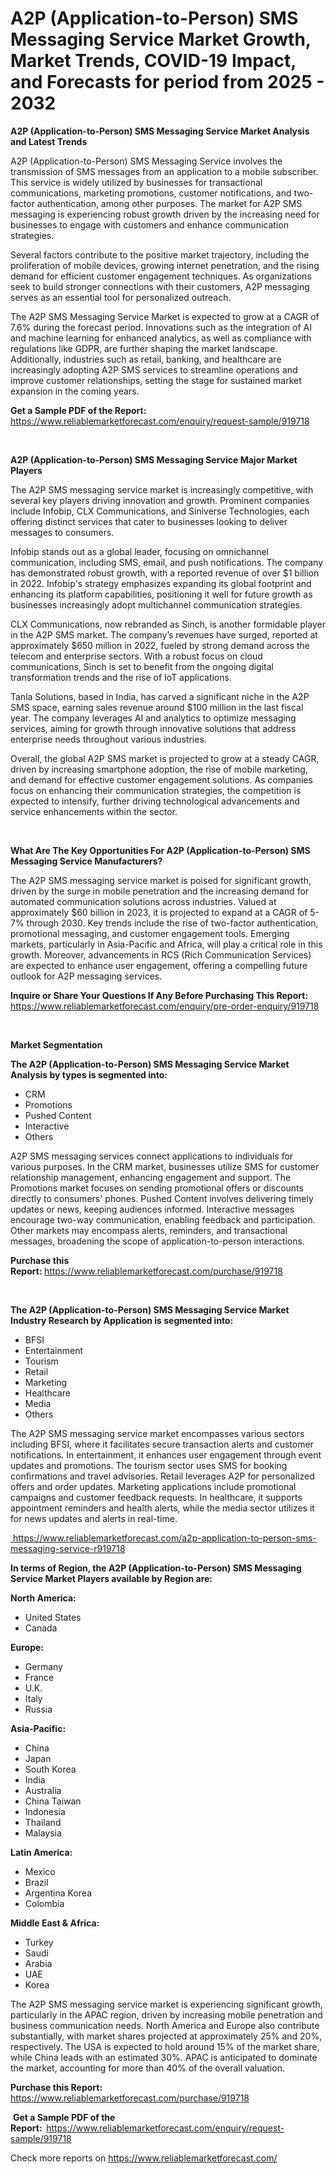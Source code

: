<p><h1>A2P (Application-to-Person) SMS Messaging Service Market Growth, Market Trends, COVID-19 Impact, and Forecasts for period from 2025 - 2032</h1></p><p><strong>A2P (Application-to-Person) SMS Messaging Service Market Analysis and Latest Trends</strong></p>
<p><p>A2P (Application-to-Person) SMS Messaging Service involves the transmission of SMS messages from an application to a mobile subscriber. This service is widely utilized by businesses for transactional communications, marketing promotions, customer notifications, and two-factor authentication, among other purposes. The market for A2P SMS messaging is experiencing robust growth driven by the increasing need for businesses to engage with customers and enhance communication strategies.</p><p>Several factors contribute to the positive market trajectory, including the proliferation of mobile devices, growing internet penetration, and the rising demand for efficient customer engagement techniques. As organizations seek to build stronger connections with their customers, A2P messaging serves as an essential tool for personalized outreach.</p><p>The A2P SMS Messaging Service Market is expected to grow at a CAGR of 7.6% during the forecast period. Innovations such as the integration of AI and machine learning for enhanced analytics, as well as compliance with regulations like GDPR, are further shaping the market landscape. Additionally, industries such as retail, banking, and healthcare are increasingly adopting A2P SMS services to streamline operations and improve customer relationships, setting the stage for sustained market expansion in the coming years.</p></p>
<p><strong>Get a Sample PDF of the Report:&nbsp;</strong> <a href="https://www.reliablemarketforecast.com/enquiry/request-sample/919718?utm_campaign=2300&utm_medium=2&utm_source=Github&utm_content=ia&utm_term=08042025&utm_id=a2p-application-to-person-sms-messaging-service">https://www.reliablemarketforecast.com/enquiry/request-sample/919718</a></p>
<p>&nbsp;</p>
<p><strong>A2P (Application-to-Person) SMS Messaging Service Major Market Players</strong></p>
<p><p>The A2P SMS messaging service market is increasingly competitive, with several key players driving innovation and growth. Prominent companies include Infobip, CLX Communications, and Siniverse Technologies, each offering distinct services that cater to businesses looking to deliver messages to consumers.</p><p>Infobip stands out as a global leader, focusing on omnichannel communication, including SMS, email, and push notifications. The company has demonstrated robust growth, with a reported revenue of over $1 billion in 2022. Infobip's strategy emphasizes expanding its global footprint and enhancing its platform capabilities, positioning it well for future growth as businesses increasingly adopt multichannel communication strategies.</p><p>CLX Communications, now rebranded as Sinch, is another formidable player in the A2P SMS market. The company’s revenues have surged, reported at approximately $650 million in 2022, fueled by strong demand across the telecom and enterprise sectors. With a robust focus on cloud communications, Sinch is set to benefit from the ongoing digital transformation trends and the rise of IoT applications.</p><p>Tanla Solutions, based in India, has carved a significant niche in the A2P SMS space, earning sales revenue around $100 million in the last fiscal year. The company leverages AI and analytics to optimize messaging services, aiming for growth through innovative solutions that address enterprise needs throughout various industries.</p><p>Overall, the global A2P SMS market is projected to grow at a steady CAGR, driven by increasing smartphone adoption, the rise of mobile marketing, and demand for effective customer engagement solutions. As companies focus on enhancing their communication strategies, the competition is expected to intensify, further driving technological advancements and service enhancements within the sector.</p></p>
<p>&nbsp;</p>
<p><strong>What Are The Key Opportunities For A2P (Application-to-Person) SMS Messaging Service Manufacturers?</strong></p>
<p><p>The A2P SMS messaging service market is poised for significant growth, driven by the surge in mobile penetration and the increasing demand for automated communication solutions across industries. Valued at approximately $60 billion in 2023, it is projected to expand at a CAGR of 5-7% through 2030. Key trends include the rise of two-factor authentication, promotional messaging, and customer engagement tools. Emerging markets, particularly in Asia-Pacific and Africa, will play a critical role in this growth. Moreover, advancements in RCS (Rich Communication Services) are expected to enhance user engagement, offering a compelling future outlook for A2P messaging services.</p></p>
<p><strong>Inquire or Share Your Questions If Any Before Purchasing This Report:</strong> <a href="https://www.reliablemarketforecast.com/enquiry/pre-order-enquiry/919718?utm_campaign=2300&utm_medium=2&utm_source=Github&utm_content=ia&utm_term=08042025&utm_id=a2p-application-to-person-sms-messaging-service">https://www.reliablemarketforecast.com/enquiry/pre-order-enquiry/919718</a></p>
<p>&nbsp;</p>
<p><strong>Market Segmentation</strong></p>
<p><strong>The A2P (Application-to-Person) SMS Messaging Service Market Analysis by types is segmented into:</strong></p>
<p><ul><li>CRM</li><li>Promotions</li><li>Pushed Content</li><li>Interactive</li><li>Others</li></ul></p>
<p><p>A2P SMS messaging services connect applications to individuals for various purposes. In the CRM market, businesses utilize SMS for customer relationship management, enhancing engagement and support. The Promotions market focuses on sending promotional offers or discounts directly to consumers' phones. Pushed Content involves delivering timely updates or news, keeping audiences informed. Interactive messages encourage two-way communication, enabling feedback and participation. Other markets may encompass alerts, reminders, and transactional messages, broadening the scope of application-to-person interactions.</p></p>
<p><strong>Purchase this Report:&nbsp;</strong><a href="https://www.reliablemarketforecast.com/purchase/919718?utm_campaign=2300&utm_medium=2&utm_source=Github&utm_content=ia&utm_term=08042025&utm_id=a2p-application-to-person-sms-messaging-service">https://www.reliablemarketforecast.com/purchase/919718</a></p>
<p>&nbsp;</p>
<p><strong>The A2P (Application-to-Person) SMS Messaging Service Market Industry Research by Application is segmented into:</strong></p>
<p><ul><li>BFSI</li><li>Entertainment</li><li>Tourism</li><li>Retail</li><li>Marketing</li><li>Healthcare</li><li>Media</li><li>Others</li></ul></p>
<p><p>The A2P SMS messaging service market encompasses various sectors including BFSI, where it facilitates secure transaction alerts and customer notifications. In entertainment, it enhances user engagement through event updates and promotions. The tourism sector uses SMS for booking confirmations and travel advisories. Retail leverages A2P for personalized offers and order updates. Marketing applications include promotional campaigns and customer feedback requests. In healthcare, it supports appointment reminders and health alerts, while the media sector utilizes it for news updates and alerts in real-time.</p></p>
<p><a href="https://www.reliablemarketforecast.com/a2p-application-to-person-sms-messaging-service-r919718?utm_campaign=2300&utm_medium=2&utm_source=Github&utm_content=ia&utm_term=08042025&utm_id=a2p-application-to-person-sms-messaging-service">&nbsp;https://www.reliablemarketforecast.com/a2p-application-to-person-sms-messaging-service-r919718</a></p>
<p><strong>In terms of Region, the A2P (Application-to-Person) SMS Messaging Service Market Players available by Region are:</strong></p>
<p>
    <p> <strong> North America: </strong>
        <ul>
            <li>United States</li>
            <li>Canada</li>
        </ul>
        </p> 
    <p> <strong> Europe: </strong>
        <ul>
            <li>Germany</li>
            <li>France</li>
            <li>U.K.</li>
            <li>Italy</li>
            <li>Russia</li>
        </ul>
        </p> 
    <p> <strong> Asia-Pacific: </strong>
        <ul>
            <li>China</li>
            <li>Japan</li>
            <li>South Korea</li>
            <li>India</li>
            <li>Australia</li>
            <li>China Taiwan</li>
            <li>Indonesia</li>
            <li>Thailand</li>
            <li>Malaysia</li>
        </ul>
        </p> 
    <p> <strong> Latin America: </strong>
        <ul>
            <li>Mexico</li>
            <li>Brazil</li>
            <li>Argentina Korea</li>
            <li>Colombia</li>
        </ul>
        </p> 
    <p> <strong> Middle East & Africa: </strong>
        <ul>
            <li>Turkey</li>
            <li>Saudi</li>
            <li>Arabia</li>
            <li>UAE</li>
            <li>Korea</li>
        </ul>
    </p>
    </p>
<p><p>The A2P SMS messaging service market is experiencing significant growth, particularly in the APAC region, driven by increasing mobile penetration and business communication needs. North America and Europe also contribute substantially, with market shares projected at approximately 25% and 20%, respectively. The USA is expected to hold around 15% of the market share, while China leads with an estimated 30%. APAC is anticipated to dominate the market, accounting for more than 40% of the overall valuation.</p></p>
<p><strong>Purchase this Report: </strong><a href="https://www.reliablemarketforecast.com/purchase/919718?utm_campaign=2300&utm_medium=2&utm_source=Github&utm_content=ia&utm_term=08042025&utm_id=a2p-application-to-person-sms-messaging-service">https://www.reliablemarketforecast.com/purchase/919718</a></p>
<p>&nbsp;<strong>Get a Sample PDF of the Report:&nbsp;&nbsp;</strong><a href="https://www.reliablemarketforecast.com/enquiry/request-sample/919718?utm_campaign=2300&utm_medium=2&utm_source=Github&utm_content=ia&utm_term=08042025&utm_id=a2p-application-to-person-sms-messaging-service">https://www.reliablemarketforecast.com/enquiry/request-sample/919718</a></p>
<p><strong></strong></p>
<p>Check more reports on <a href="https://www.reliablemarketforecast.com/?utm_campaign=2300&utm_medium=2&utm_source=Github&utm_content=ia&utm_term=08042025&utm_id=a2p-application-to-person-sms-messaging-service">https://www.reliablemarketforecast.com/</a></p>